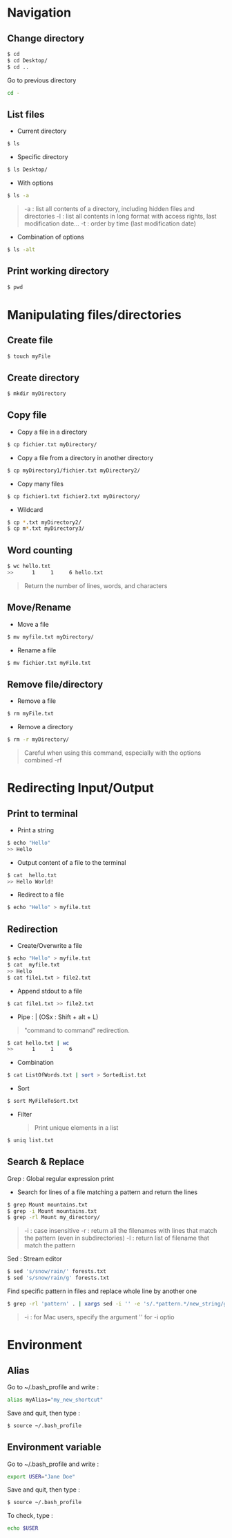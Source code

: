 # Navigation
## Change directory
```bash
$ cd 
$ cd Desktop/
$ cd ..
```
Go to previous directory
```bash
cd -
```
## List files 
- Current directory
```bash 
$ ls
```
- Specific directory 
```bash 
$ ls Desktop/
```
- With options
```bash
$ ls -a
```
> -a : list all contents of a directory, including hidden files and directories
> -l : list all contents in long format with access rights, last modification date...
> -t : order by time (last modification date)

- Combination of options 
```bash
$ ls -alt
```
## Print working directory
```bash
$ pwd
```

# Manipulating files/directories
## Create file
```bash
$ touch myFile
```
## Create directory
```bash
$ mkdir myDirectory
```
## Copy file
- Copy a file in a directory
```bash
$ cp fichier.txt myDirectory/
```
- Copy a file from a directory in another directory
```bash
$ cp myDirectory1/fichier.txt myDirectory2/
```
- Copy many files 
```bash
$ cp fichier1.txt fichier2.txt myDirectory/
```
- Wildcard
```bash
$ cp *.txt myDirectory2/
$ cp m*.txt myDirectory3/
```
## Word counting
```bash
$ wc hello.txt
>>      1     1     6 hello.txt
```
> Return the number of lines, words, and characters
## Move/Rename
- Move a file 
```bash
$ mv myfile.txt myDirectory/
```
- Rename a file
```bash
$ mv fichier.txt myFile.txt
```

## Remove file/directory
- Remove a file 
```bash
$ rm myFile.txt
```
- Remove a directory 
```bash
$ rm -r myDirectory/
```  
> Careful when using this command, especially with the options combined -rf

# Redirecting Input/Output

## Print to terminal
- Print a string
```bash
$ echo "Hello"
>> Hello
``` 
- Output content of a file to the terminal 
```bash
$ cat  hello.txt
>> Hello World!
``` 
- Redirect to a file 
```bash
$ echo "Hello" > myfile.txt
``` 
## Redirection
- Create/Overwrite a file
```bash
$ echo "Hello" > myfile.txt
$ cat  myfile.txt
>> Hello
$ cat file1.txt > file2.txt
``` 

- Append stdout to a file
```bash
$ cat file1.txt >> file2.txt
```  

- Pipe : | (OSx : Shift + alt + L)
> "command to command" redirection.
```bash
$ cat hello.txt | wc
>>      1     1     6 
```
- Combination
```bash
$ cat ListOfWords.txt | sort > SortedList.txt
```
- Sort
```bash
$ sort MyFileToSort.txt
```
- Filter
	>Print unique elements in a list 
```bash
$ uniq list.txt
```
## Search & Replace
Grep : Global regular expression print
- Search for lines of a file matching a pattern and return the lines
```bash
$ grep Mount mountains.txt
$ grep -i Mount mountains.txt
$ grep -rl Mount my_directory/
```
> -i : case insensitive 
> -r : return all the filenames with lines that match the pattern (even in subdirectories)
> -l : return list of filename that match the pattern

Sed : Stream editor 
```bash
$ sed 's/snow/rain/' forests.txt
$ sed 's/snow/rain/g' forests.txt
```
Find specific pattern in files and replace whole line by another one
```bash
$ grep -rl 'pattern' . | xargs sed -i '' -e 's/.*pattern.*/new_string/g'
```
> -i : for Mac users, specify the argument '' for -i optio
# Environment
## Alias
Go to ~/.bash_profile and write : 
```bash
alias myAlias="my_new_shortcut"
```
Save and quit, then type : 
```bash
$ source ~/.bash_profile
```
## Environment variable
Go to ~/.bash_profile and write : 
```bash
export USER="Jane Doe"
```
Save and quit, then type : 
```bash
$ source ~/.bash_profile
```
To check, type : 
```bash
echo $USER
```

<!--stackedit_data:
eyJoaXN0b3J5IjpbLTUwMjM4NzQzOCwxNzAwMjQ2MDk0LC0yMD
UyMTM1MTc5LDE5NDE4NzM4ODUsLTE3MDMxMzgyNzIsMTIyNTA0
MjcxMCwtMTA3MzU1NTMyMywtMTEyMTcyNDIwMiwtNjUzMzE1MD
k2LDE3Nzk0NDU1MDUsMjEyMDI4NTEyMCwtMTYxMjQ4OTI2Miwx
NTU1MzQ4MDM4LDcwNDc0NTI4MSwyMTQwNjkwODE4LC0xNjc1Mj
E4NTYyLDEwMzg1OTYxNywtOTgyODE3MDUyLC0xMzEyNzY2Mzg0
LDE5NTY2MzM5NjddfQ==
-->